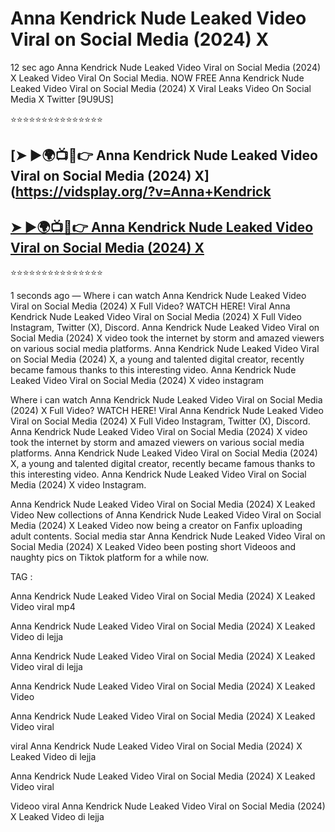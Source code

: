 ﻿# Anna Kendrick Nude Leaked Video Viral on Social Media (2024) X



12 sec ago Anna Kendrick Nude Leaked Video Viral on Social Media (2024) X Leaked Video Viral On Social Media. NOW FREE Anna Kendrick Nude Leaked Video Viral on Social Media (2024) X Viral Leaks Video On Social Media X Twitter [9U9US]

⭐⭐⭐⭐⭐⭐⭐⭐⭐⭐⭐⭐⭐⭐⭐

## [➤ ►🌍📺📱👉 Anna Kendrick Nude Leaked Video Viral on Social Media (2024) X](https://vidsplay.org/?v=Anna+Kendrick

## [➤ ►🌍📺📱👉 Anna Kendrick Nude Leaked Video Viral on Social Media (2024) X](https://vidsplay.org/?v=Anna+Kendrick)


⭐⭐⭐⭐⭐⭐⭐⭐⭐⭐⭐⭐⭐⭐⭐



1 seconds ago — Where i can watch Anna Kendrick Nude Leaked Video Viral on Social Media (2024) X Full Video? WATCH HERE! Viral Anna Kendrick Nude Leaked Video Viral on Social Media (2024) X Full Video Instagram, Twitter (X), Discord. Anna Kendrick Nude Leaked Video Viral on Social Media (2024) X video took the internet by storm and amazed viewers on various social media platforms. Anna Kendrick Nude Leaked Video Viral on Social Media (2024) X, a young and talented digital creator, recently became famous thanks to this interesting video. Anna Kendrick Nude Leaked Video Viral on Social Media (2024) X video instagram

Where i can watch Anna Kendrick Nude Leaked Video Viral on Social Media (2024) X Full Video? WATCH HERE! Viral Anna Kendrick Nude Leaked Video Viral on Social Media (2024) X Full Video Instagram, Twitter (X), Discord. Anna Kendrick Nude Leaked Video Viral on Social Media (2024) X video took the internet by storm and amazed viewers on various social media platforms. Anna Kendrick Nude Leaked Video Viral on Social Media (2024) X, a young and talented digital creator, recently became famous thanks to this interesting video. Anna Kendrick Nude Leaked Video Viral on Social Media (2024) X video Instagram.

Anna Kendrick Nude Leaked Video Viral on Social Media (2024) X Leaked Video New collections of Anna Kendrick Nude Leaked Video Viral on Social Media (2024) X Leaked Video now being a creator on Fanfix uploading adult contents. Social media star Anna Kendrick Nude Leaked Video Viral on Social Media (2024) X Leaked Video been posting short Videoos and naughty pics on Tiktok platform for a while now.

TAG :

 

Anna Kendrick Nude Leaked Video Viral on Social Media (2024) X Leaked Video viral mp4

 

Anna Kendrick Nude Leaked Video Viral on Social Media (2024) X Leaked Video di lejja

 

Anna Kendrick Nude Leaked Video Viral on Social Media (2024) X Leaked Video viral di lejja

 

Anna Kendrick Nude Leaked Video Viral on Social Media (2024) X Leaked Video

 

Anna Kendrick Nude Leaked Video Viral on Social Media (2024) X Leaked Video viral

 

viral Anna Kendrick Nude Leaked Video Viral on Social Media (2024) X Leaked Video di lejja

 

Anna Kendrick Nude Leaked Video Viral on Social Media (2024) X Leaked Video viral

 

Videoo viral Anna Kendrick Nude Leaked Video Viral on Social Media (2024) X Leaked Video di lejja